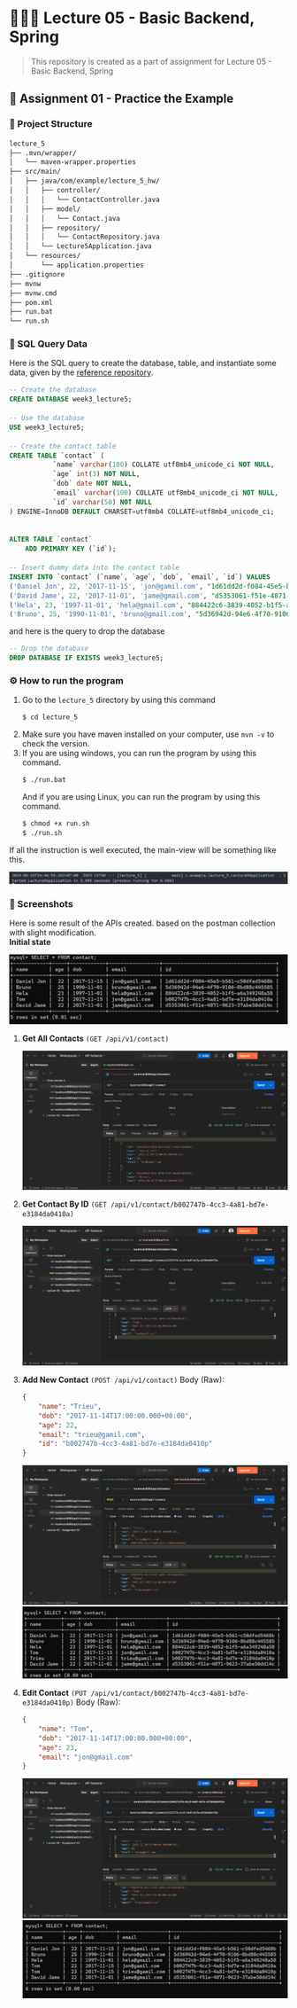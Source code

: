 # 👨🏻‍🏫 Lecture 05 - Basic Backend, Spring
> This repository is created as a part of assignment for Lecture 05 - Basic Backend, Spring

## 🔎 Assignment 01 - Practice the Example
### 🌳 Project Structure
```bash
lecture_5
├── .mvn/wrapper/
│   └── maven-wrapper.properties
├── src/main/
│   ├── java/com/example/lecture_5_hw/
│   │   ├── controller/
│   │   │   └── ContactController.java
│   │   ├── model/
│   │   │   └── Contact.java
│   │   ├── repository/
│   │   │   └── ContactRepository.java
│   │   └── Lecture5Application.java
│   └── resources/
│       └── application.properties
├── .gitignore
├── mvnw
├── mvnw.cmd
├── pom.xml
├── run.bat
└── run.sh
```

### 🧩 SQL Query Data
Here is the SQL query to create the database, table, and instantiate some data, given by the [reference repository](https://github.com/NguyenVanTrieu/spring-crud).
```sql
-- Create the database
CREATE DATABASE week3_lecture5;

-- Use the database
USE week3_lecture5;

-- Create the contact table
CREATE TABLE `contact` (
           `name` varchar(100) COLLATE utf8mb4_unicode_ci NOT NULL,
           `age` int(3) NOT NULL,
           `dob` date NOT NULL,
           `email` varchar(100) COLLATE utf8mb4_unicode_ci NOT NULL,
           `id` varchar(50) NOT NULL
) ENGINE=InnoDB DEFAULT CHARSET=utf8mb4 COLLATE=utf8mb4_unicode_ci;


ALTER TABLE `contact`
    ADD PRIMARY KEY (`id`);

-- Insert dummy data into the contact table
INSERT INTO `contact` (`name`, `age`, `dob`, `email`, `id`) VALUES
('Daniel Jon', 22, '2017-11-15', 'jon@gamil.com', "1d61dd2d-f084-45e5-b561-c50dfed5468b"),
('David Jame', 22, '2017-11-01', 'jame@gmail.com', "d5353061-f51e-4871-9623-37abe50dd14c"),
('Hela', 23, '1997-11-01', 'hela@gmail.com', "884422c6-3839-4052-b1f5-a6a349248a58"),
('Bruno', 25, '1990-11-01', 'bruno@gmail.com', "5d36942d-94e6-4f70-9106-8bd88c445585");
```

and here is the query to drop the database
```sql
-- Drop the database
DROP DATABASE IF EXISTS week3_lecture5;
```

### ⚙️ How to run the program
1. Go to the `lecture_5` directory by using this command
    ```bash
    $ cd lecture_5
    ```
2. Make sure you have maven installed on your computer, use `mvn -v` to check the version.
3. If you are using windows, you can run the program by using this command.
    ```bash
    $ ./run.bat
    ```
    And if you are using Linux, you can run the program by using this command.
    ```bash
    $ chmod +x run.sh
    $ ./run.sh
    ```

If all the instruction is well executed, the main-view will be something like this.

![Screenshot](img/start.png)

### 📸 Screenshots
Here is some result of the APIs created. based on the postman collection with slight modification.
<br>
**Initial state**

![Screenshot](img/init.png)

1. **Get All Contacts** 
    `(GET /api/v1/contact)`

    ![Screenshot](img/api1.png)
2. **Get Contact By ID**
    `(GET /api/v1/contact/b002747b-4cc3-4a81-bd7e-e3184da0410a)`

    ![Screenshot](img/api2.png)
3. **Add New Contact**
    `(POST /api/v1/contact)`
    Body (Raw):
    ```json
    {
        "name": "Trieu",
        "dob": "2017-11-14T17:00:00.000+00:00",
        "age": 22,
        "email": "trieu@gamil.com",
        "id": "b002747b-4cc3-4a81-bd7e-e3184da0410p"
    }
    ```

    ![Screenshot](img/api3.png)
    ![Screenshot](img/api32.png)
4. **Edit Contact**
    `(PUT /api/v1/contact/b002747b-4cc3-4a81-bd7e-e3184da0410p)`
    Body (Raw):
    ```json
    {
        "name": "Tom",
        "dob": "2017-11-14T17:00:00.000+00:00",
        "age": 23,
        "email": "jon@gmail.com"
    }
    ```

    ![Screenshot](img/api4.png)
    ![Screenshot](img/api42.png)